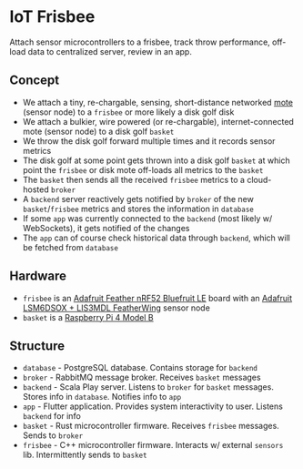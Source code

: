# IoT Frisbee

Attach sensor microcontrollers to a frisbee, track throw performance, off-load data to centralized server, review in an app.  

## Concept
- We attach a tiny, re-chargable, sensing, short-distance networked [mote](https://en.wikipedia.org/wiki/Sensor_node) (sensor node) to a `frisbee` or more likely a disk golf disk  
- We attach a bulkier, wire powered (or re-chargable), internet-connected mote (sensor node) to a disk golf `basket`  
- We throw the disk golf forward multiple times and it records sensor metrics  
- The disk golf at some point gets thrown into a disk golf `basket` at which point the `frisbee` or disk mote off-loads all metrics to the `basket`  
- The `basket` then sends all the received `frisbee` metrics to a cloud-hosted `broker`
- A `backend` server reactively gets notified by `broker` of the new `basket`/`frisbee` metrics and stores the information in `database`  
- If some `app` was currently connected to the `backend` (most likely w/ WebSockets), it gets notified of the changes  
- The `app` can of course check historical data through `backend`, which will be fetched from `database`  

## Hardware
- `frisbee` is an [Adafruit Feather nRF52 Bluefruit LE](https://www.adafruit.com/product/3406) board with an [Adafruit LSM6DSOX + LIS3MDL FeatherWing](https://www.adafruit.com/product/4565) sensor node  
- `basket` is a [Raspberry Pi 4 Model B](https://raspberrypi.dk/en/product/raspberry-pi-4-model-b-8-gb/?src=raspberrypi&wcmlc=EUR)  

## Structure
- `database` - PostgreSQL database. Contains storage for `backend`  
- `broker` - RabbitMQ message broker. Receives `basket` messages  
- `backend` - Scala Play server. Listens to `broker` for `basket` messages. Stores info in `database`. Notifies info to `app`  
- `app` - Flutter application. Provides system interactivity to user. Listens `backend` for info
- `basket` - Rust microcontroller firmware. Receives `frisbee` messages. Sends to `broker`  
- `frisbee` - C++ microcontroller firmware. Interacts w/ external `sensors` lib. Intermittently sends to `basket`  

